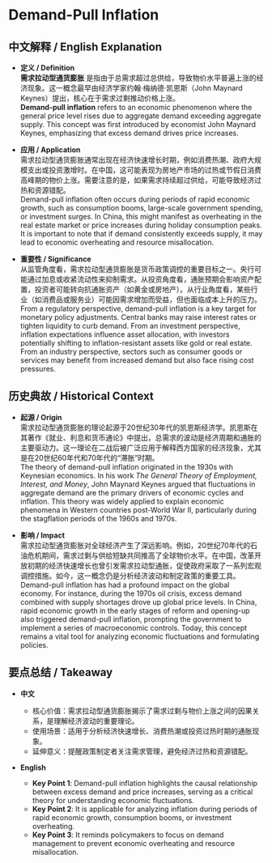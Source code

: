 # Demand-Pull Inflation

## 中文解释 / English Explanation

* **定义 / Definition**  
  **需求拉动型通货膨胀** 是指由于总需求超过总供给，导致物价水平普遍上涨的经济现象。这一概念最早由经济学家约翰·梅纳德·凯恩斯（John Maynard Keynes）提出，核心在于需求过剩推动价格上涨。  
  **Demand-pull inflation** refers to an economic phenomenon where the general price level rises due to aggregate demand exceeding aggregate supply. This concept was first introduced by economist John Maynard Keynes, emphasizing that excess demand drives price increases.

* **应用 / Application**  
  需求拉动型通货膨胀通常出现在经济快速增长时期，例如消费热潮、政府大规模支出或投资激增时。在中国，这可能表现为房地产市场的过热或节假日消费高峰期的物价上涨。需要注意的是，如果需求持续超过供给，可能导致经济过热和资源错配。  
  Demand-pull inflation often occurs during periods of rapid economic growth, such as consumption booms, large-scale government spending, or investment surges. In China, this might manifest as overheating in the real estate market or price increases during holiday consumption peaks. It is important to note that if demand consistently exceeds supply, it may lead to economic overheating and resource misallocation.

* **重要性 / Significance**  
  从监管角度看，需求拉动型通货膨胀是货币政策调控的重要目标之一。央行可能通过加息或收紧流动性来抑制需求。从投资角度看，通胀预期会影响资产配置，投资者可能转向抗通胀资产（如黄金或房地产）。从行业角度看，某些行业（如消费品或服务业）可能因需求增加而受益，但也面临成本上升的压力。  
  From a regulatory perspective, demand-pull inflation is a key target for monetary policy adjustments. Central banks may raise interest rates or tighten liquidity to curb demand. From an investment perspective, inflation expectations influence asset allocation, with investors potentially shifting to inflation-resistant assets like gold or real estate. From an industry perspective, sectors such as consumer goods or services may benefit from increased demand but also face rising cost pressures.

## 历史典故 / Historical Context

* **起源 / Origin**  
  需求拉动型通货膨胀的理论起源于20世纪30年代的凯恩斯经济学。凯恩斯在其著作《就业、利息和货币通论》中提出，总需求的波动是经济周期和通胀的主要驱动力。这一理论在二战后被广泛应用于解释西方国家的经济现象，尤其是在20世纪60年代和70年代的“滞胀”时期。  
  The theory of demand-pull inflation originated in the 1930s with Keynesian economics. In his work *The General Theory of Employment, Interest, and Money*, John Maynard Keynes argued that fluctuations in aggregate demand are the primary drivers of economic cycles and inflation. This theory was widely applied to explain economic phenomena in Western countries post-World War II, particularly during the stagflation periods of the 1960s and 1970s.

* **影响 / Impact**  
  需求拉动型通货膨胀对全球经济产生了深远影响。例如，20世纪70年代的石油危机期间，需求过剩与供给短缺共同推高了全球物价水平。在中国，改革开放初期的经济快速增长也曾引发需求拉动型通胀，促使政府采取了一系列宏观调控措施。如今，这一概念仍是分析经济波动和制定政策的重要工具。  
  Demand-pull inflation has had a profound impact on the global economy. For instance, during the 1970s oil crisis, excess demand combined with supply shortages drove up global price levels. In China, rapid economic growth in the early stages of reform and opening-up also triggered demand-pull inflation, prompting the government to implement a series of macroeconomic controls. Today, this concept remains a vital tool for analyzing economic fluctuations and formulating policies.

## 要点总结 / Takeaway

* **中文**  
  - 核心价值：需求拉动型通货膨胀揭示了需求过剩与物价上涨之间的因果关系，是理解经济波动的重要理论。  
  - 使用场景：适用于分析经济快速增长、消费热潮或投资过热时期的通胀现象。  
  - 延伸意义：提醒政策制定者关注需求管理，避免经济过热和资源错配。  

* **English**  
  - **Key Point 1**: Demand-pull inflation highlights the causal relationship between excess demand and price increases, serving as a critical theory for understanding economic fluctuations.  
  - **Key Point 2**: It is applicable for analyzing inflation during periods of rapid economic growth, consumption booms, or investment overheating.  
  - **Key Point 3**: It reminds policymakers to focus on demand management to prevent economic overheating and resource misallocation.